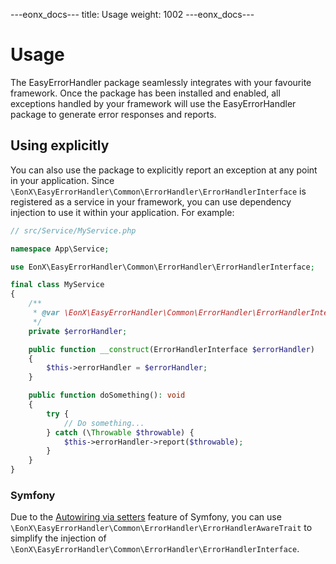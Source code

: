 ---eonx_docs---
title: Usage
weight: 1002
---eonx_docs---

# Usage

The EasyErrorHandler package seamlessly integrates with your favourite framework. Once the package has been installed
and enabled, all exceptions handled by your framework will use the EasyErrorHandler package to generate error responses
and reports.

## Using explicitly

You can also use the package to explicitly report an exception at any point in your application. Since
`\EonX\EasyErrorHandler\Common\ErrorHandler\ErrorHandlerInterface` is registered as a service in your framework, you can use
dependency injection to use it within your application. For example:

```php
// src/Service/MyService.php

namespace App\Service;

use EonX\EasyErrorHandler\Common\ErrorHandler\ErrorHandlerInterface;

final class MyService
{
    /**
     * @var \EonX\EasyErrorHandler\Common\ErrorHandler\ErrorHandlerInterface
     */
    private $errorHandler;

    public function __construct(ErrorHandlerInterface $errorHandler)
    {
        $this->errorHandler = $errorHandler;
    }

    public function doSomething(): void
    {
        try {
            // Do something...
        } catch (\Throwable $throwable) {
            $this->errorHandler->report($throwable);
        }
    }
}
```

### Symfony

Due to the [Autowiring via setters][1] feature of Symfony, you can use
`\EonX\EasyErrorHandler\Common\ErrorHandler\ErrorHandlerAwareTrait` to simplify the injection of
`\EonX\EasyErrorHandler\Common\ErrorHandler\ErrorHandlerInterface`.

[1]: https://symfony.com/doc/current/service_container/autowiring.html#autowiring-calls
